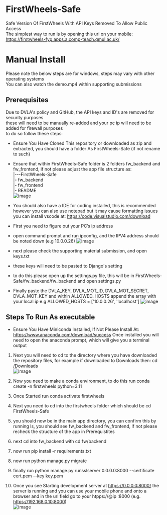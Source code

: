 # FirstWheels-Safe
Safe Version Of FirstWheels With API Keys Removed To Allow Public Access  
The simplest way to run is by opening this url on your mobile: https://firstwheels-fyp.apps.a.comp-teach.qmul.ac.uk/  

# Manual Install
Please note the below steps are for windows, steps may vary with other operating systems  
You can also watch the demo.mp4 within supporting submissions

## Prerequisites  
Due to DVLA's policy and GitHub, the API keys and ID's are removed for security purposes  
these will need to be manually re-added and your pc ip will need to be added for firewall purposes  
to do so follow these steps:  
- Ensure You Have Cloned This repository or downloaded as zip and extracted, you should have a folder As FirstWheels-Safe (if not rename to such)
- Ensure that within FirstWheels-Safe folder is 2 folders fw_backend and fw_frontend, if not please adjust the app file structure as:  
  |---FirstWheels-Safe  
  |- fw_backend  
  |- fw_frontend  
  |- README  
  ![image](https://github.com/user-attachments/assets/02970f58-769c-4c43-8f12-86db652bfbcb)

  
- You should also have a IDE for coding installed, this is recommended however you can also use notepad but it may cause formatting issues 
  you can install vscode at: https://code.visualstudio.com/download  
- First you need to figure out your PC’s ip address  
- open command prompt and run ipconfig, and the IPV4 address should be noted down (e.g 10.0.0.26)
![image](https://github.com/user-attachments/assets/ae34ee83-c59e-4400-800c-ac3008306c63)

- next please check the supporting material submission, and open keys.txt
- these keys will need to be pasted to Django's setting
- to do this please open up the settings.py file, this will be in FirstWheels-Safe/fw_backend/fw_backend and open settings.py  
- Finally paste the DVLA_KEY, DVLA_MOT_ID, DVLA_MOT_SECRET, DVLA_MOT_KEY and within ALLOWED_HOSTS append the array with your local ip e.g ALLOWED_HOSTS = ['10.0.0.26', 'localhost']
![image](https://github.com/user-attachments/assets/3a09d022-bce7-41c3-a61e-376c596e6ca1)


## Steps To Run As executable
- Ensure You Have Miniconda Installed, If Not Please Install At: https://www.anaconda.com/download/success
Once installed you will need to open the anaconda prompt, which will give you a terminal output


1. Next you will need to cd to the directory where you have downloaded the repository files, for example if downloaded to Downloads then:
cd /Downloads  
![image](https://github.com/user-attachments/assets/bfd46003-c572-443b-b52a-7b17881c3727)

3. Now you need to make a conda environment, to do this run conda create -n firstwheels python=3.11
4. Once Started run conda activate firstwheels
5. Next you need to cd into the firstwheels folder which should be cd FirstWheels-Safe
6. you should now be in the main app directory, you can confirm this by running ls, you should see fw_backend and fw_frontend, if not please recheck the structure of the app in Prerequistites
7. next cd into fw_backend with cd fw/backend
8. now run pip install -r requirements.txt
9. now run python manage.py migrate
10. finally run python manage.py runsslserver 0.0.0.0:8000 --certificate cert.pem --key key.pem
11. Once you see Starting development server at https://0.0.0.0:8000/ the server is running and you can use your mobile phone and onto a browser and in the url field go to your htpps://@ip :8000 (e.g. https://192.168.0.10:8000)  
![image](https://github.com/user-attachments/assets/dcae76db-7ab6-4fd4-95ac-869eba6c7a63)

